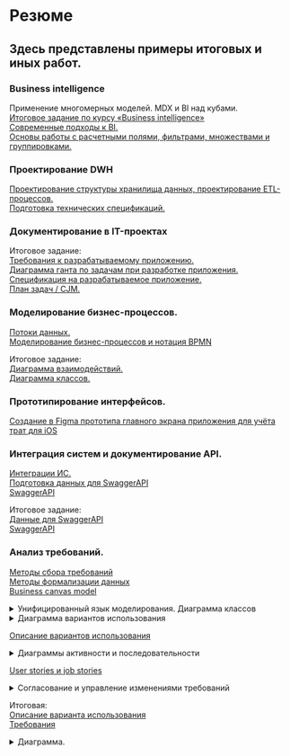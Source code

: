 # Резюме
## Здесь представлены примеры итоговых и иных работ.
### Business intelligence
Применение многомерных моделей. MDX и BI над кубами. \
[Итоговое задание по курсу «Business intelligence»](https://public.tableau.com/views/_16941659335100/Dashboard1?:language=en-US&:sid=&:redirect=auth&:display_count=n&:origin=viz_share_link) \
[Современные подходы к BI.](https://datalens.yandex/loymkx70y1g4a) \
[Основы работы с расчетными полями, фильтрами, множествами и группировками.](https://public.tableau.com/views/2_16930644848690/sheet7?:language=en-US&:sid=&:redirect=auth&:display_count=n&:origin=viz_share_link)

### Проектирование DWH
[Проектирование структуры хранилища данных, проектирование ETL-процессов.](https://drive.google.com/file/d/1_bOTG_mg_VWqvSUhMQrwRLM35sYVXOQC/view?usp=sharing) \
[Подготовка технических спецификаций.](https://docs.google.com/document/d/1ss6RdpapWSnR15iDiMqjuPXrLyILcdKSVPU8OlFpJPU/edit?usp=sharing)

### Документирование в IT-проектах 

Итоговое задание: \
[Требования к разрабатываемому приложению.](https://docs.google.com/document/d/1i0WfVT-cZm_4IMtoiUAknImcoqIjIIXGLO32KwiEAMM/edit?usp=sharing) \
[Диаграмма ганта по задачам при разработке приложения.](https://docs.google.com/spreadsheets/d/1z_geZHdS2FdlN4M_qpq9YnvA5sSa7S26Z60RyE0lA-s/edit?usp=sharing) \
[Спецификация на разрабатываемое приложение.](https://docs.google.com/document/d/1_f1EEmjuRixfQiWdZ4hZWJu5hoMZQPIPur4NJ9NNAYk/edit?usp=sharing) \
[План задач / CJM.](https://miro.com/app/board/uXjVMeNjqzY=/?share_link_id=603527579026) 

### Моделирование бизнес-процессов.
[Потоки данных.](https://docs.google.com/document/d/1GE8MMnP9DOXHojaEs3bpO00U06qAot7uUjhuMbWvYwg/edit?usp=sharing) \
[Моделирование бизнес-процессов и нотация BPMN](https://drive.google.com/file/d/1conU8UBZCQ1n4wk2P1q_m_E2Ij-RwyCW/view?usp=sharing)

Итоговое задание: \
[Диаграмма взаимодействий.](https://drive.google.com/file/d/1cZ171kZpYWw4hL10GGF9JFjgYL11Lygy/view?usp=sharing) \
[Диаграмма классов.](https://drive.google.com/file/d/1WjLLXeYWA0mJWxA4zp7D1tDLSmq-lC2O/view?usp=sharing)

### Прототипирование интерфейсов.
[Создание в Figma прототипа главного экрана приложения для учёта трат для iOS](https://www.figma.com/design/RNAoBw4qn8fsJ0UIVgBAAy/%D0%94%D0%BE%D0%BC%D0%B0%D1%88%D0%BA%D0%B0-2?node-id=0-1&t=Qfip01CE4M0HScdc-1)

### Интеграция систем и документирование API.
[Интеграции ИС.](https://docs.google.com/document/d/1d7YZwDaW42pezl17abIn82fLtyrafTX2JuLXOLbTJ9E/edit?usp=sharing) \
[Подготовка данных для SwaggerAPI](https://docs.google.com/document/d/1zFYJiBzqv36G5CcbHgvlz79hgX0d1Eu_nFxBHTHSyCQ/edit?usp=sharing) \
[SwaggerAPI](https://app.swaggerhub.com/apis/Stifnsk/Swagger/1.0.0)

Итоговое задание: \
[Данные для SwaggerAPI](https://docs.google.com/document/d/1zFYJiBzqv36G5CcbHgvlz79hgX0d1Eu_nFxBHTHSyCQ/edit?usp=sharing) \
[SwaggerAPI](https://app.swaggerhub.com/apis/Stifnsk/Swagger2.0/1.0.0)

### Анализ требований.

[Методы сбора требований](https://docs.google.com/document/d/1gztN9ZdBAxItbg6LlM2kZK0FL0Dk5fwDQxpVzIvPaOE/edit?usp=sharing) \
[Методы формализации данных](https://docs.google.com/document/d/1Qh5ajQwQEqdNw40Ev4mkA92bclqsC_2msEt_Vec8b7o/edit?usp=sharing) \
[Business canvas model](https://docs.google.com/document/d/1P_EXOTXocwItv1zCNn-IeuZ0zZ0d7-d9z7wr4fKDDkY/edit?usp=sharing)
<details closed>
    <summary>Унифицированный язык моделирования. Диаграмма классов</summary>
    <img src="https://github.com/ZotovNV/Resume_for_chek/blob/main/Диаграмма_классов_UML.jpg" width="400"/>
</details>
<details closed>
    <summary>Диаграмма вариантов использования</summary>
    <img src="https://github.com/ZotovNV/Resume_for_chek/blob/main/Диаграмма%20вариантов%20использования.jpg" width="400"/>
</details>

[Описание вариантов использования](https://docs.google.com/document/d/19amcO2RAErgTcaCEH6ZmzeuxuEj15-4O32hZ34OPWvo/edit?usp=sharing)
<details closed>
    <summary>Диаграммы активности и последовательности</summary>
    <img src="https://github.com/ZotovNV/Resume_for_chek/blob/main/Диаграмма_активностей_UML.jpg" width="400"/>
</details>

[User stories и job stories](https://docs.google.com/document/d/19g6Ssr87s-pZVNZGjl_PQH_WdURyw91gwsiI0sOEDMY/edit?usp=sharing)
<details closed>
    <summary>Согласование и управление изменениями требований</summary>
    <img src="https://github.com/ZotovNV/Resume_for_chek/blob/main/Диаграмма_классов_UML.jpg" width="400"/>
</details>

Итоговая: \
[Описание варианта использования](https://docs.google.com/document/d/1TSmT2qVMZ2B9060EYL0q7vrkVA2_fdoBdbxE234GayE/edit?usp=sharing) \
[Требования](https://docs.google.com/document/d/10Knt28rkLkWNwYVuwPmrWjH7dDxU8BJVianu1j1TEn4/edit?usp=sharing)
<details closed>
    <summary>Диаграмма.</summary>
    <img src="https://github.com/ZotovNV/Resume_for_chek/blob/main/Задание_Требования_итог.jpg" width="400"/>
</details>








